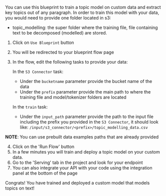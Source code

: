 You can use this blueprint to train a topic model on custom data and extract key topics out of any paragraph.
In order to train this model with your data, you would need to provide one folder located in s3:
- topic_modelling: the super folder where the training file, file containing text to be decomposed (modelled) are stored.

1. Click on `Use Blueprint` button
2. You will be redirected to your blueprint flow page
3. In the flow, edit the following tasks to provide your data:

   In the `S3 Connector` task:
    * Under the `bucketname` parameter provide the bucket name of the data
    * Under the `prefix` parameter provide the main path to where the training file and model/tokenizer folders are located

   In the `train` task:
    *  Under the `input_path` parameter provide the path to the input file including the prefix you provided in the `S3 Connector`, it should look like:
       `/input/s3_connector/<prefix>/topic_modelling_data.csv`

**NOTE**: You can use prebuilt data examples paths that are already provided

4. Click on the 'Run Flow' button
5. In a few minutes you will train and deploy a topic model on your custom data.
6. Go to the 'Serving' tab in the project and look for your endpoint
8. You can also integrate your API with your code using the integration panel at the bottom of the page

Congrats! You have trained and deployed a custom model that models topics on text!